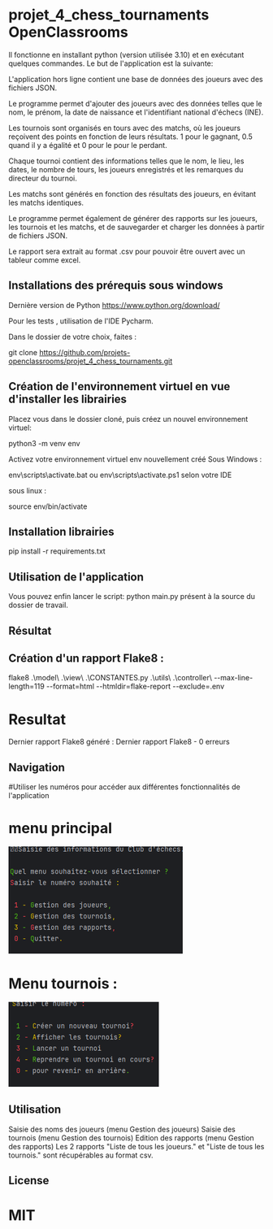 # projet_4_chess_tournaments OpenClassrooms

Il fonctionne en installant python (version utilisée 3.10) et en exécutant quelques commandes. Le but de l'application est la suivante:

L'application hors ligne contient une base de données des joueurs avec des fichiers JSON.

Le programme permet d'ajouter des joueurs avec des données telles que le nom, le prénom, la date de naissance et l'identifiant national d'échecs (INE).

Les tournois sont organisés en tours avec des matchs, où les joueurs reçoivent des points en fonction de leurs résultats.
1 pour le gagnant, 0.5 quand il y a égalité et 0 pour le pour le perdant.

Chaque tournoi contient des informations telles que le nom, le lieu, les dates, le nombre de tours, les joueurs enregistrés et les remarques du directeur du tournoi.

Les matchs sont générés en fonction des résultats des joueurs, en évitant les matchs identiques.

Le programme permet également de générer des rapports sur les joueurs, les tournois et les matchs, et de sauvegarder et charger les données à partir de fichiers JSON.

Le rapport sera extrait au format .csv pour pouvoir être ouvert avec un tableur comme excel.

## Installations des prérequis sous windows
Dernière version de Python https://www.python.org/download/

Pour les tests , utilisation de l'IDE Pycharm.

Dans le dossier de votre choix, faites :

git clone https://github.com/projets-openclassrooms/projet_4_chess_tournaments.git


## Création de l'environnement virtuel en vue d'installer les librairies
Placez vous dans le dossier cloné, puis créez un nouvel environnement virtuel:

python3 -m venv env

Activez votre environnement virtuel env nouvellement créé 
Sous Windows :

env\scripts\activate.bat ou env\scripts\activate.ps1 selon votre IDE

sous linux :

source env/bin/activate

## Installation librairies 
pip install -r requirements.txt

## Utilisation de l'application
Vous pouvez enfin lancer le script:
python main.py présent à la source du dossier de travail.

## Résultat
## Création d'un rapport Flake8 :
flake8 .\model\ .\view\ .\CONSTANTES.py .\utils\ .\controller\ --max-line-length=119 --format=html --htmldir=flake-report --exclude=.env

# Resultat
Dernier rapport Flake8 généré : 
Dernier rapport Flake8 - 0 erreurs

## Navigation 
#Utiliser les numéros pour accéder aux différentes fonctionnalités de l'application
# menu principal

![menu principal.png](img%2Fmenu%20principal.png)

# Menu tournois :
![menu tournois.png](img%2Fmenu%20tournois.png)

## Utilisation

Saisie des noms des joueurs (menu Gestion des joueurs)
Saisie des tournois (menu Gestion des tournois)
Edition des rapports (menu Gestion des rapports)
Les 2 rapports "Liste de tous les joueurs." et "Liste de tous les tournois." sont récupérables au format csv.

## License 

# MIT